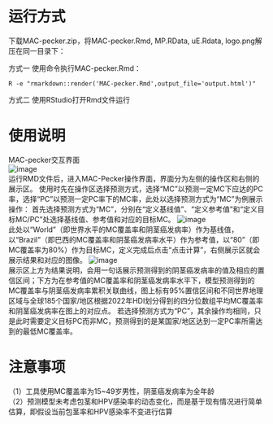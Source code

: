 # 运行方式
下载MAC-pecker.zip，将MAC-pecker.Rmd, MP.RData, uE.Rdata, logo.png解压在同一目录下：

方式一 使用命令执行MAC-pecker.Rmd：

```
R -e "rmarkdown::render('MAC-pecker.Rmd',output_file='output.html')"
```
方式二 使用RStudio打开Rmd文件运行

# 使用说明
  MAC-pecker交互界面 <br>
![image](https://github.com/user-attachments/assets/f6684206-31ba-47b5-8f35-0d6d3342808a) <br>
  运行RMD文件后，进入MAC-Pecker操作界面，界面分为左侧的操作区和右侧的展示区。
使用时先在操作区选择预测方式，选择“MC”以预测一定MC下应达的PC率，选择“PC”以预测一定PC率下的MC率，此处以选择预测方式为“MC”为例展示操作：
首先选择预测方式为“MC”，分别在“定义基线值”、“定义参考值”和“定义目标MC/PC”处选择基线值、参考值和对应的目标MC。
![image](https://github.com/user-attachments/assets/24b7a2b8-148c-4a88-a61f-95131a73de3b) <br>
此处以“World”（即世界水平的MC覆盖率和阴茎癌发病率）作为基线值，以“Brazil”（即巴西的MC覆盖率和阴茎癌发病率水平）作为参考值，以“80”（即MC覆盖率为80%）作为目标MC，定义完成后点击“点击计算”，右侧展示区就会展示结果和对应的图像。
![image](https://github.com/user-attachments/assets/fb2fbb69-6eb9-4553-ac1b-d9b1d5b2febb) <br>
展示区上方为结果说明，会用一句话展示预测得到的阴茎癌发病率的值及相应的置信区间；下方为在参考值的MC覆盖率和阴茎癌发病率水平下，模型预测得到的MC覆盖率与阴茎癌发病率累积关联曲线，图上标有95%置信区间和不同世界地理区域与全球185个国家/地区根据2022年HDI划分得到的四分位数组平均MC覆盖率和阴茎癌发病率在图上的对应点。
若选择预测方式为“PC”，其余操作均相同，只是此时需要定义目标PC而非MC，预测得到的是某国家/地区达到一定PC率所需达到的最低MC覆盖率。

# 注意事项
（1）工具使用MC覆盖率为15~49岁男性，阴茎癌发病率为全年龄  
（2）预测模型未考虑包茎和HPV感染率的动态变化，而是基于现有情况进行简单估算，即假设当前包茎率和HPV感染率不变进行估算
